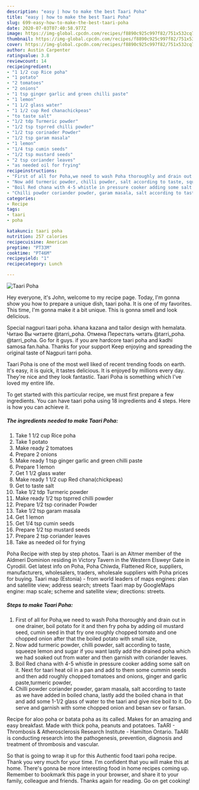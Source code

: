 ```yaml
---
description: "easy | how to make the best Taari Poha"
title: "easy | how to make the best Taari Poha"
slug: 699-easy-how-to-make-the-best-taari-poha
date: 2020-07-03T07:40:58.977Z
image: https://img-global.cpcdn.com/recipes/f8890c925c997f82/751x532cq70/taari-poha-recipe-main-photo.jpg
thumbnail: https://img-global.cpcdn.com/recipes/f8890c925c997f82/751x532cq70/taari-poha-recipe-main-photo.jpg
cover: https://img-global.cpcdn.com/recipes/f8890c925c997f82/751x532cq70/taari-poha-recipe-main-photo.jpg
author: Austin Carpenter
ratingvalue: 3.8
reviewcount: 14
recipeingredient:
- "1 1/2 cup Rice poha"
- "1 potato"
- "2 tomatoes"
- "2 onions"
- "1 tsp ginger garlic and green chilli paste"
- "1 lemon"
- "1 1/2 glass water"
- "1 1/2 cup Red chanachickpeas"
- "to taste salt"
- "1/2 tdp Turmeric powder"
- "1/2 tsp tsprred chilli powder"
- "1/2 tsp corinader Powder"
- "1/2 tsp garam masala"
- "1 lemon"
- "1/4 tsp cumin seeds"
- "1/2 tsp mustard seeds"
- "2 tsp coriander leaves"
- "as needed oil for frying"
recipeinstructions:
- "First of all for Poha,we need to wash Poha thoroughly and drain out in one drainer, boil potato for it and then fry poha by adding oil mustard seed, cumin seed in that fry one roughly chopped tomato and one chopped onion after that the boiled potato with small size,"
- "Now add turmeric powder, chilli powder, salt according to taste, squeeze lemon and sugar if you want lastly add the drained poha which we had soaked out from water and then garnish with coriander leaves."
- "Boil Red chana with 4-5 whistle in pressure cooker adding some salt on it. Next for taari heat oil in a pan and add to them some cummin seeds and then add roughly chopped tomatoes and onions, ginger and garlic paste,turmeric powder,"
- "Chilli powder coriander powder, garam masala, salt according to taste as we have added in boiled chana, lastly add the boiled chana in that and add some 1-1/2 glass of water to the taari and give nice boil to it. Do serve and garnish with some chopped onion and besan sev or farsan."
categories:
- Recipe
tags:
- taari
- poha

katakunci: taari poha 
nutrition: 257 calories
recipecuisine: American
preptime: "PT33M"
cooktime: "PT46M"
recipeyield: "1"
recipecategory: Lunch

---
```



![Taari Poha](https://img-global.cpcdn.com/recipes/f8890c925c997f82/751x532cq70/taari-poha-recipe-main-photo.jpg)

Hey everyone, it's John, welcome to my recipe page. Today, I'm gonna show you how to prepare a unique dish, taari poha. It is one of my favorites. This time, I'm gonna make it a bit unique. This is gonna smell and look delicious.

Special nagpuri taari poha. khana kazana and tailor design with hemalata. Читаю Вы читаете @tarri_poha. Отмена Перестать читать @tarri_poha. @tarri_poha. Go for it guys. if you are hardcore taari poha and kadhi samosa fan.haha. Thanks for your support Keep enjoying and spreading the original taste of Nagpuri tarri poha.

Taari Poha is one of the most well liked of recent trending foods on earth. It's easy, it is quick, it tastes delicious. It is enjoyed by millions every day. They're nice and they look fantastic. Taari Poha is something which I've loved my entire life.


To get started with this particular recipe, we must first prepare a few ingredients. You can have taari poha using 18 ingredients and 4 steps. Here is how you can achieve it.

<!--inarticleads1-->

##### The ingredients needed to make Taari Poha:

1. Take 1 1/2 cup Rice poha
1. Take 1 potato
1. Make ready 2 tomatoes
1. Prepare 2 onions
1. Make ready 1 tsp ginger garlic and green chilli paste
1. Prepare 1 lemon
1. Get 1 1/2 glass water
1. Make ready 1 1/2 cup Red chana(chickpeas)
1. Get to taste salt
1. Take 1/2 tdp Turmeric powder
1. Make ready 1/2 tsp tsprred chilli powder
1. Prepare 1/2 tsp corinader Powder
1. Take 1/2 tsp garam masala
1. Get 1 lemon
1. Get 1/4 tsp cumin seeds
1. Prepare 1/2 tsp mustard seeds
1. Prepare 2 tsp coriander leaves
1. Take as needed oil for frying


Poha Recipe with step by step photos. Taari is an Altmer member of the Aldmeri Dominion residing in Victory Tavern in the Western Elsweyr Gate in Cyrodiil. Get latest info on Poha, Poha Chiwda, Flattened Rice, suppliers, manufacturers, wholesalers, traders, wholesale suppliers with Poha prices for buying. Taari map (Estonia) - from world leaders of maps engines: plan and satellite view; address search; streets Taari map by GoogleMaps engine: map scale; scheme and satellite view; directions: streets. 

<!--inarticleads2-->

##### Steps to make Taari Poha:

1. First of all for Poha,we need to wash Poha thoroughly and drain out in one drainer, boil potato for it and then fry poha by adding oil mustard seed, cumin seed in that fry one roughly chopped tomato and one chopped onion after that the boiled potato with small size,
1. Now add turmeric powder, chilli powder, salt according to taste, squeeze lemon and sugar if you want lastly add the drained poha which we had soaked out from water and then garnish with coriander leaves.
1. Boil Red chana with 4-5 whistle in pressure cooker adding some salt on it. Next for taari heat oil in a pan and add to them some cummin seeds and then add roughly chopped tomatoes and onions, ginger and garlic paste,turmeric powder,
1. Chilli powder coriander powder, garam masala, salt according to taste as we have added in boiled chana, lastly add the boiled chana in that and add some 1-1/2 glass of water to the taari and give nice boil to it. Do serve and garnish with some chopped onion and besan sev or farsan.


Recipe for aloo poha or batata poha as its called. Makes for an amazing and easy breakfast. Made with thick poha, peanuts and potatoes. TaARI - Thrombosis &amp; Atherosclerosis Research Institute - Hamilton Ontario. TaARI is conducting research into the pathogenesis, prevention, diagnosis and treatment of thrombosis and vascular. 

So that is going to wrap it up for this Authentic food taari poha recipe. Thank you very much for your time. I'm confident that you will make this at home. There's gonna be more interesting food in home recipes coming up. Remember to bookmark this page in your browser, and share it to your family, colleague and friends. Thanks again for reading. Go on get cooking!
